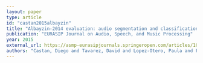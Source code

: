 ```yaml
---
layout: paper
type: article
id: "castan2015albayzin"
title: "Albayzin-2014 evaluation: audio segmentation and classification in broadcast news domains"
publication: "EURASIP Journal on Audio, Speech, and Music Processing"
year: 2015
external_url: https://asmp-eurasipjournals.springeropen.com/articles/10.1186/s13636-015-0076-3
authors: "Castan, Diego and Tavarez, David and Lopez-Otero, Paula and Franco-Pedroso, Javier and Delgado, Hector and Navas, Eva and Docio-Fernàndez, Laura and Ramos, Daniel and Serrano, Javier and Ortega, Alfonso and others"
---
```

